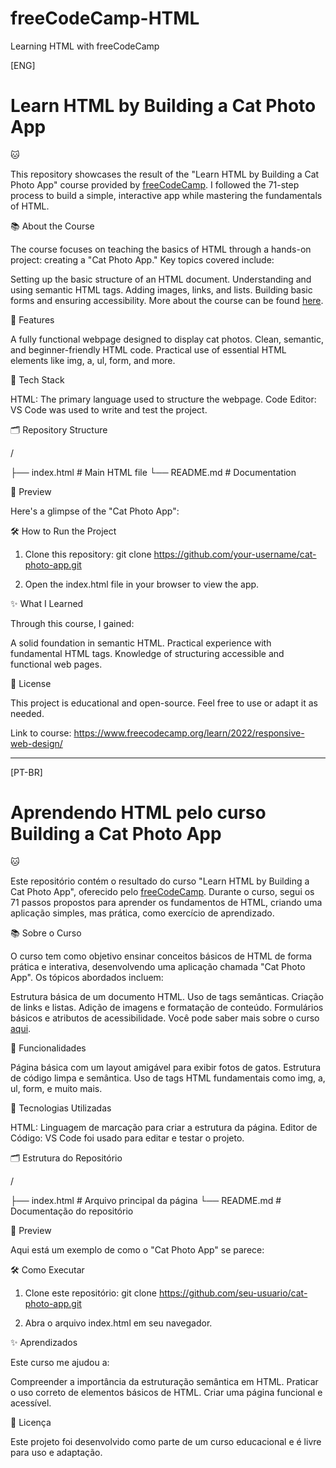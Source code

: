 # freeCodeCamp-HTML
Learning HTML with freeCodeCamp

[ENG]

<h1>Learn HTML by Building a Cat Photo App</h1> 🐱

This repository showcases the result of the "Learn HTML by Building a Cat Photo App" course provided by <a href="https://www.freecodecamp.org/">freeCodeCamp</a>. I followed the 71-step process to build a simple, interactive app while mastering the fundamentals of HTML.

📚 About the Course

The course focuses on teaching the basics of HTML through a hands-on project: creating a "Cat Photo App." Key topics covered include:

Setting up the basic structure of an HTML document.
Understanding and using semantic HTML tags.
Adding images, links, and lists.
Building basic forms and ensuring accessibility.
More about the course can be found <a href="https://www.freecodecamp.org/learn/2022/responsive-web-design/">here</a>.

🚀 Features 

A fully functional webpage designed to display cat photos. 
Clean, semantic, and beginner-friendly HTML code. 
Practical use of essential HTML elements like img, a, ul, form, and more.

🔧 Tech Stack 

HTML: The primary language used to structure the webpage.
Code Editor: VS Code was used to write and test the project.

🗂️ Repository Structure 

/

├── index.html       # Main HTML file
└── README.md        # Documentation

📸 Preview

Here's a glimpse of the "Cat Photo App":


🛠️ How to Run the Project

1. Clone this repository:
git clone https://github.com/your-username/cat-photo-app.git

2. Open the index.html file in your browser to view the app.

✨ What I Learned

Through this course, I gained:

A solid foundation in semantic HTML.
Practical experience with fundamental HTML tags.
Knowledge of structuring accessible and functional web pages.

📜 License

This project is educational and open-source. Feel free to use or adapt it as needed.

Link to course: https://www.freecodecamp.org/learn/2022/responsive-web-design/

-----------------------------------------
[PT-BR]

<h1>Aprendendo HTML pelo curso Building a Cat Photo App</h1>🐱

Este repositório contém o resultado do curso "Learn HTML by Building a Cat Photo App", oferecido pelo <a href="https://www.freecodecamp.org/">freeCodeCamp</a>. Durante o curso, segui os 71 passos propostos para aprender os fundamentos de HTML, criando uma aplicação simples, mas prática, como exercício de aprendizado.

📚 Sobre o Curso

O curso tem como objetivo ensinar conceitos básicos de HTML de forma prática e interativa, desenvolvendo uma aplicação chamada "Cat Photo App". Os tópicos abordados incluem:

Estrutura básica de um documento HTML.
Uso de tags semânticas.
Criação de links e listas.
Adição de imagens e formatação de conteúdo.
Formulários básicos e atributos de acessibilidade.
Você pode saber mais sobre o curso <a href="https://www.freecodecamp.org/learn/2022/responsive-web-design/">aqui</a>.

🚀 Funcionalidades

Página básica com um layout amigável para exibir fotos de gatos.
Estrutura de código limpa e semântica.
Uso de tags HTML fundamentais como img, a, ul, form, e muito mais.

🔧 Tecnologias Utilizadas

HTML: Linguagem de marcação para criar a estrutura da página.
Editor de Código: VS Code foi usado para editar e testar o projeto.

🗂️ Estrutura do Repositório

/

├── index.html       # Arquivo principal da página
└── README.md        # Documentação do repositório

📸 Preview

Aqui está um exemplo de como o "Cat Photo App" se parece:


🛠️ Como Executar

1. Clone este repositório:
git clone https://github.com/seu-usuario/cat-photo-app.git

2. Abra o arquivo index.html em seu navegador.

✨ Aprendizados

Este curso me ajudou a:

Compreender a importância da estruturação semântica em HTML.
Praticar o uso correto de elementos básicos de HTML.
Criar uma página funcional e acessível.

📜 Licença

Este projeto foi desenvolvido como parte de um curso educacional e é livre para uso e adaptação.